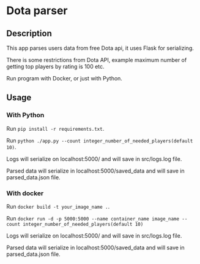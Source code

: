 # Dota parser
## Description

This app parses users data from free Dota api, it uses Flask for serializing.

There is some restrictions from Dota API, example maximum number of getting
top players by rating is 100 etc.

Run program with Docker, or just with Python.

## Usage

### With Python 
Run `pip install -r requirements.txt`.

Run `python ./app.py --count integer_number_of_needed_players(default 10)`.

Logs will serialize on localhost:5000/ and will save in src/logs.log file.

Parsed data will serialize in localhost:5000/saved_data and will save in parsed_data.json file.

### With docker
Run `docker build -t your_image_name .`.

Run `docker run -d -p 5000:5000 --name container_name image_name --count integer_number_of_needed_players(default 10)`

Logs will serialize on localhost:5000/ and will save in src/logs.log file.

Parsed data will serialize in localhost:5000/saved_data and will save in parsed_data.json file.
